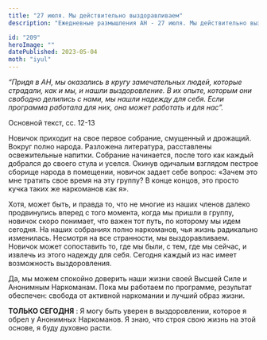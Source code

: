 ```yaml
---
title: "27 июля. Мы действительно выздоравливаем"
description: "Ежедневные размышления АН - 27 июля. Мы действительно выздоравливаем"

id: "209"
heroImage: ""
datePublished: 2023-05-04
moth: "iyul"
---
```


_“Придя в АН, мы оказались в кругу замечательных людей, которые страдали, как
и мы, и нашли выздоровление. В их опыте, которым они свободно делились с нами,
мы нашли надежду для себя. Если программа работала для них, она может работать
и для нас”._

Основной текст, сс. 12-13

Новичок приходит на свое первое собрание, смущенный и дрожащий. Вокруг полно
народа. Разложена литература, расставлены освежительные напитки. Собрание
начинается, после того как каждый добрался до своего стула и уселся. Окинув
одичалым взглядом пестрое сборище народа в помещении, новичок задает себе
вопрос: «Зачем это мне тратить свое время на эту группу? В конце концов, это
просто кучка таких же наркоманов как я».

Хотя, может быть, и правда то, что не многие из наших членов далеко
продвинулись вперед с того момента, когда мы пришли в группу, новичок скоро
понимает, что важен тот путь, по которому мы идем сегодня. На наших собраниях
полно наркоманов, чья жизнь радикально изменилась. Несмотря на все странности,
мы выздоравливаем. Новичок может сопоставить то, где мы были, с тем, где мы
сейчас, и извлечь из этого надежду для себя. Сегодня каждый из нас имеет
возможность выздоровления.

Да, мы можем спокойно доверить наши жизни своей Высшей Силе и Анонимным
Наркоманам. Пока мы работаем по программе, результат обеспечен: свобода от
активной наркомании и лучший образ жизни.

**ТОЛЬКО СЕГОДНЯ** : Я могу быть уверен в выздоровлении, которое я обрел у
Анонимных Наркоманов. Я знаю, что строя свою жизнь на этой основе, я буду
духовно расти.
